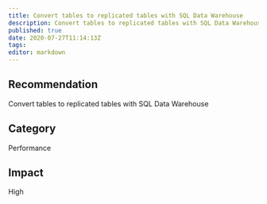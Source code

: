 ```yaml
---
title: Convert tables to replicated tables with SQL Data Warehouse
description: Convert tables to replicated tables with SQL Data Warehouse
published: true
date: 2020-07-27T11:14:13Z
tags:
editor: markdown
---
```


## Recommendation
Convert tables to replicated tables with SQL Data Warehouse

## Category
Performance

## Impact
High

